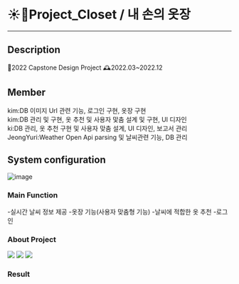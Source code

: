 # ☀️👖Project_Closet / 내 손의 옷장
___

## Description
📌2022 Capstone Design Project                                                                                                      🕰️2022.03~2022.12  

## Member
kim:DB 이미지 Url 관련 기능, 로그인 구현, 옷장 구현                                                                                                          
kim:DB 관리 및 구현, 옷 추천 및 사용자 맟춤 설계 및 구현, UI 디자인                                                                                           
ki:DB 관리, 옷 추천 구현 및 사용자 맞춤 설계, UI 디자인, 보고서 관리                                                                                          
JeongYuri:Weather Open Api parsing 및 날씨관련 기능, DB 관리                                                                                                 
## System configuration
![image](https://github.com/jeongYuri/Project_Closet/assets/74125993/ae695c78-3040-49b4-b79f-db9e9867619a)

### Main Function
-실시간 날씨 정보 제공
-옷장 기능(사용자 맞춤형 기능)
-날씨에 적합한 옷 추천
-로그인 

### About Project
<img src="https://img.shields.io/badge/java-007396?style=for-the-badge&logo=java&logoColor=white"> 
<img src="https://img.shields.io/badge/firebase-FFCA28?style=for-the-badge&logo=firebase&logoColor=white">
<img src="https://img.shields.io/badge/androidstudio-3DDC84?style=for-the-badge&logo=androidstudio&logoColor=white">
<br>


### Result








